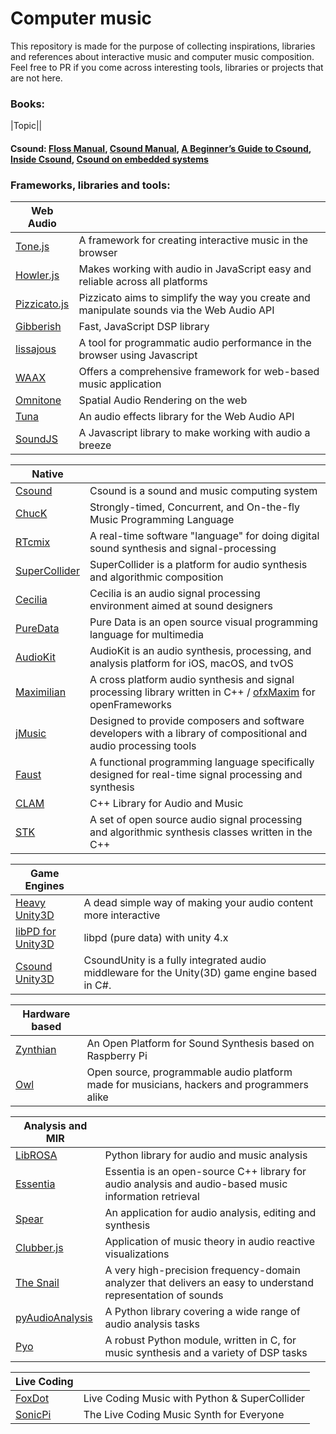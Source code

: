 # Computer music
This repository is made for the purpose of collecting inspirations, libraries and references about interactive music and computer music composition. Feel free to PR if you come across interesting tools, libraries or projects that are not here.

### Books:
|Topic||

#### Csound: [Floss Manual](http://floss.booktype.pro/csound/preface/), [Csound Manual](http://csound.github.io/docs/manual/index.html), [A Beginner’s Guide to Csound](http://blogs.stlawu.edu/cwatts/files/2009/02/csoundguide.pdf), [Inside Csound](http://www.zedde.com/pdf/inside_csound_.pdf), [Csound on embedded systems](http://www.csounds.com/journal/issue18/beagle_pi.html)

### Frameworks, libraries and tools:
|Web Audio||
|---|---|
|[Tone.js](https://tonejs.github.io/)|A framework for creating interactive music in the browser|
|[Howler.js](https://howlerjs.com/)|Makes working with audio in JavaScript easy and reliable across all platforms|
|[Pizzicato.js](https://alemangui.github.io/pizzicato/)|Pizzicato aims to simplify the way you create and manipulate sounds via the Web Audio API|
|[Gibberish](https://github.com/gibber-cc/gibberish)|Fast, JavaScript DSP library|
|[lissajous](https://github.com/kylestetz/lissajous)|A tool for programmatic audio performance in the browser using Javascript|
|[WAAX](https://github.com/hoch/WAAX/)|Offers a comprehensive framework for web-based music application|
|[Omnitone](https://github.com/GoogleChrome/omnitone)|Spatial Audio Rendering on the web|
|[Tuna](https://github.com/Theodeus/tuna)|An audio effects library for the Web Audio API|
|[SoundJS](http://createjs.com/soundjs)|A Javascript library to make working with audio a breeze|

|Native||
|---|---|
|[Csound](http://csound.github.io/)|Csound is a sound and music computing system|
|[ChucK](http://chuck.cs.princeton.edu/)|Strongly-timed, Concurrent, and On-the-fly Music Programming Language|
|[RTcmix](http://rtcmix.org/)|A real-time software "language" for doing digital sound synthesis and signal-processing|
|[SuperCollider](http://supercollider.github.io/)|SuperCollider is a platform for audio synthesis and algorithmic composition|
|[Cecilia](http://ajaxsoundstudio.com/software/cecilia/)|Cecilia is an audio signal processing environment aimed at sound designers|
|[PureData](https://puredata.info/)|Pure Data is an open source visual programming language for multimedia|
|[AudioKit](https://github.com/AudioKit/AudioKit)|AudioKit is an audio synthesis, processing, and analysis platform for iOS, macOS, and tvOS|
|[Maximilian](https://github.com/micknoise/Maximilian)|A cross platform audio synthesis and signal processing library written in C++ / [ofxMaxim](https://github.com/falcon4ever/ofxMaxim) for openFrameworks|
|[jMusic](http://explodingart.com/jmusic/)|Designed to provide composers and software developers with a library of compositional and audio processing tools|
|[Faust](http://faust.grame.fr/)|A functional programming language specifically designed for real-time signal processing and synthesis|
|[CLAM](http://clam-project.org/)|C++ Library for Audio and Music|
|[STK](https://ccrma.stanford.edu/software/stk/)|A set of open source audio signal processing and algorithmic synthesis classes written in the C++|

|Game Engines||
|---|---|
|[Heavy Unity3D](https://enzienaudio.com/)|A dead simple way of making your audio content more interactive|
|[libPD for Unity3D](https://github.com/patricksebastien/libpd4unity)|libpd (pure data) with unity 4.x|
|[Csound Unity3D](http://rorywalsh.github.io/CsoundUnity/)|CsoundUnity is a fully integrated audio middleware for the Unity(3D) game engine based in C#.|

|Hardware based||
|---|---|
|[Zynthian](http://zynthian.org/)|An Open Platform for Sound Synthesis based on Raspberry Pi|
|[Owl](https://hoxtonowl.com/)|Open source, programmable audio platform made for musicians, hackers and programmers alike|

|Analysis and MIR||
|---|---|
|[LibROSA](https://github.com/librosa/librosa)|Python library for audio and music analysis|
|[Essentia](http://essentia.upf.edu/home)|Essentia is an open-source C++ library for audio analysis and audio-based music information retrieval|
|[Spear](http://www.klingbeil.com/spear/)|An application for audio analysis, editing and synthesis|
|[Clubber.js](https://github.com/wizgrav/clubber)|Application of music theory in audio reactive visualizations|
|[The Snail](http://www.ircamlab.com/products/p2242-The-Snail/)|A very high-precision frequency-domain analyzer that delivers an easy to understand representation of sounds|
|[pyAudioAnalysis](https://github.com/tyiannak/pyAudioAnalysis)|A Python library covering a wide range of audio analysis tasks|
|[Pyo](http://ajaxsoundstudio.com/software/pyo/)|A robust Python module, written in C, for music synthesis and a variety of DSP tasks|

|Live Coding||
|---|---|
|[FoxDot](http://foxdot.org/)|Live Coding Music with Python & SuperCollider|
|[SonicPi](http://sonic-pi.net/)|The Live Coding Music Synth for Everyone|
